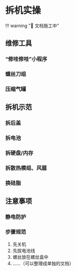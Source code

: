 # 拆机实操

!!! warning ":construction: 文档施工中"

## 维修工具

### “修哇修哇”小程序

### 螺丝刀组

### 压缩气罐



## 拆机示范

### 拆后盖

### 拆电池

### 拆硬盘/内存

### 拆散热模组、风扇

### 换硅脂



## 注意事项

### 静电防护

### 步骤规范

1. 先关机
2. 先拔电池线
3. 螺丝放在螺丝盒中
4. ……（可以整理成单独的文档）